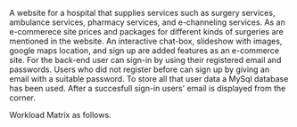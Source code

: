 A website for a hospital that supplies services such as surgery services, ambulance services, pharmacy services, and e-channeling services. As an e-commerece site prices and packages for different kinds of surgeries are mentioned in the website. An interactive chat-box, slideshow with images, google maps location, and sign up are added features as an e-commerce site. For the back-end user can sign-in by using their registered email and passwords. Users who did not register before can sign up by giving an email with a suitable password. To store all that user data a MySql database has been used. After a succesfull sign-in users' email is displayed from the corner.

Workload Matrix as follows.
